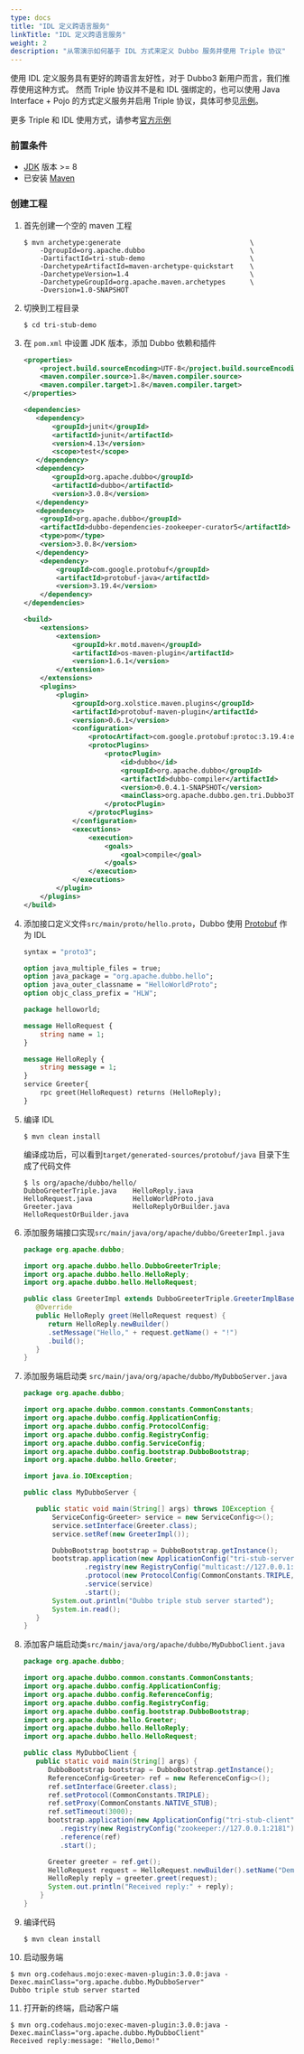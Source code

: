 ```yaml
---
type: docs
title: "IDL 定义跨语言服务"
linkTitle: "IDL 定义跨语言服务"
weight: 2
description: "从零演示如何基于 IDL 方式来定义 Dubbo 服务并使用 Triple 协议"
---
```


使用 IDL 定义服务具有更好的跨语言友好性，对于 Dubbo3 新用户而言，我们推荐使用这种方式。
然而 Triple 协议并不是和 IDL 强绑定的，也可以使用 Java Interface + Pojo 的方式定义服务并启用 Triple 协议，具体可参见[示例](https://github.com/apache/dubbo-samples/tree/master/3-extensions/protocol/dubbo-samples-triple/src/main/java/org/apache/dubbo/sample/tri/pojo)。

更多 Triple 和 IDL 使用方式，请参考[官方示例](https://github.com/apache/dubbo-samples/tree/master/3-extensions/protocol/dubbo-samples-triple)

### 前置条件
- [JDK](https://jdk.java.net/) 版本 >= 8
- 已安装 [Maven](https://maven.apache.org/)

### 创建工程
1. 首先创建一个空的 maven 工程
    ```
   $ mvn archetype:generate                                \
        -DgroupId=org.apache.dubbo                          \
        -DartifactId=tri-stub-demo                          \
        -DarchetypeArtifactId=maven-archetype-quickstart    \
        -DarchetypeVersion=1.4                              \
        -DarchetypeGroupId=org.apache.maven.archetypes      \
        -Dversion=1.0-SNAPSHOT
   ```
2. 切换到工程目录
    ```
   $ cd tri-stub-demo
   ```
3. 在 `pom.xml` 中设置 JDK 版本，添加 Dubbo 依赖和插件
    ```xml
    <properties>
        <project.build.sourceEncoding>UTF-8</project.build.sourceEncoding>
        <maven.compiler.source>1.8</maven.compiler.source>
        <maven.compiler.target>1.8</maven.compiler.target>
    </properties>
   
    <dependencies>
       <dependency>
           <groupId>junit</groupId>
           <artifactId>junit</artifactId>
           <version>4.13</version>
           <scope>test</scope>
       </dependency>
       <dependency>
           <groupId>org.apache.dubbo</groupId>
           <artifactId>dubbo</artifactId>
           <version>3.0.8</version>
       </dependency>
       <dependency>
        <groupId>org.apache.dubbo</groupId>
        <artifactId>dubbo-dependencies-zookeeper-curator5</artifactId>
        <type>pom</type>
        <version>3.0.8</version>
       </dependency>
        <dependency>
            <groupId>com.google.protobuf</groupId>
            <artifactId>protobuf-java</artifactId>
            <version>3.19.4</version>
        </dependency>
    </dependencies>
   
    <build>
        <extensions>
            <extension>
                <groupId>kr.motd.maven</groupId>
                <artifactId>os-maven-plugin</artifactId>
                <version>1.6.1</version>
            </extension>
        </extensions>
        <plugins>
            <plugin>
                <groupId>org.xolstice.maven.plugins</groupId>
                <artifactId>protobuf-maven-plugin</artifactId>
                <version>0.6.1</version>
                <configuration>
                    <protocArtifact>com.google.protobuf:protoc:3.19.4:exe:${os.detected.classifier}</protocArtifact>
                    <protocPlugins>
                        <protocPlugin>
                            <id>dubbo</id>
                            <groupId>org.apache.dubbo</groupId>
                            <artifactId>dubbo-compiler</artifactId>
                            <version>0.0.4.1-SNAPSHOT</version>
                            <mainClass>org.apache.dubbo.gen.tri.Dubbo3TripleGenerator</mainClass>
                        </protocPlugin>
                    </protocPlugins>
                </configuration>
                <executions>
                    <execution>
                        <goals>
                            <goal>compile</goal>
                        </goals>
                    </execution>
                </executions>
            </plugin>
        </plugins>
    </build>
   ```
4. 添加接口定义文件`src/main/proto/hello.proto`，Dubbo 使用 [Protobuf](https://developers.google.com/protocol-buffers) 作为 IDL
    ```protobuf
    syntax = "proto3";
   
    option java_multiple_files = true;
    option java_package = "org.apache.dubbo.hello";
    option java_outer_classname = "HelloWorldProto";
    option objc_class_prefix = "HLW";

    package helloworld;

    message HelloRequest {
        string name = 1;
    }

    message HelloReply {
        string message = 1;
    }
    service Greeter{
        rpc greet(HelloRequest) returns (HelloReply);
    }

    ```
5. 编译 IDL
    ```
    $ mvn clean install
    ```
   编译成功后，可以看到`target/generated-sources/protobuf/java` 目录下生成了代码文件
    ```
   $ ls org/apache/dubbo/hello/
    DubboGreeterTriple.java    HelloReply.java            HelloRequest.java          HelloWorldProto.java
    Greeter.java               HelloReplyOrBuilder.java   HelloRequestOrBuilder.java
   ```

6. 添加服务端接口实现`src/main/java/org/apache/dubbo/GreeterImpl.java`
   ```java
   package org.apache.dubbo;

   import org.apache.dubbo.hello.DubboGreeterTriple;
   import org.apache.dubbo.hello.HelloReply;
   import org.apache.dubbo.hello.HelloRequest;

   public class GreeterImpl extends DubboGreeterTriple.GreeterImplBase {
      @Override
      public HelloReply greet(HelloRequest request) {
         return HelloReply.newBuilder()
         .setMessage("Hello," + request.getName() + "!")
         .build();
      }
   }
   ```
7. 添加服务端启动类 `src/main/java/org/apache/dubbo/MyDubboServer.java`
    ```java
   package org.apache.dubbo;

   import org.apache.dubbo.common.constants.CommonConstants;
   import org.apache.dubbo.config.ApplicationConfig;
   import org.apache.dubbo.config.ProtocolConfig;
   import org.apache.dubbo.config.RegistryConfig;
   import org.apache.dubbo.config.ServiceConfig;
   import org.apache.dubbo.config.bootstrap.DubboBootstrap;
   import org.apache.dubbo.hello.Greeter;

   import java.io.IOException;

   public class MyDubboServer {

       public static void main(String[] args) throws IOException {
           ServiceConfig<Greeter> service = new ServiceConfig<>();
           service.setInterface(Greeter.class);
           service.setRef(new GreeterImpl());

           DubboBootstrap bootstrap = DubboBootstrap.getInstance();
           bootstrap.application(new ApplicationConfig("tri-stub-server"))
                   .registry(new RegistryConfig("multicast://127.0.0.1:2181"))
                   .protocol(new ProtocolConfig(CommonConstants.TRIPLE, 50051))
                   .service(service)
                   .start();
           System.out.println("Dubbo triple stub server started");
           System.in.read();
       }
   }
    ```

8. 添加客户端启动类`src/main/java/org/apache/dubbo/MyDubboClient.java`
   ```java
   package org.apache.dubbo;

   import org.apache.dubbo.common.constants.CommonConstants;
   import org.apache.dubbo.config.ApplicationConfig;
   import org.apache.dubbo.config.ReferenceConfig;
   import org.apache.dubbo.config.RegistryConfig;
   import org.apache.dubbo.config.bootstrap.DubboBootstrap;
   import org.apache.dubbo.hello.Greeter;
   import org.apache.dubbo.hello.HelloReply;
   import org.apache.dubbo.hello.HelloRequest;

   public class MyDubboClient {
      public static void main(String[] args) {
         DubboBootstrap bootstrap = DubboBootstrap.getInstance();
         ReferenceConfig<Greeter> ref = new ReferenceConfig<>();
         ref.setInterface(Greeter.class);
         ref.setProtocol(CommonConstants.TRIPLE);
         ref.setProxy(CommonConstants.NATIVE_STUB);
         ref.setTimeout(3000);
         bootstrap.application(new ApplicationConfig("tri-stub-client"))
            .registry(new RegistryConfig("zookeeper://127.0.0.1:2181"))
            .reference(ref)
            .start();

         Greeter greeter = ref.get();
         HelloRequest request = HelloRequest.newBuilder().setName("Demo").build();
         HelloReply reply = greeter.greet(request);
         System.out.println("Received reply:" + reply);
       }
   }
   ```
9. 编译代码
   ```
   $ mvn clean install
   ```
10. 启动服务端
   ```
   $ mvn org.codehaus.mojo:exec-maven-plugin:3.0.0:java -Dexec.mainClass="org.apache.dubbo.MyDubboServer"
   Dubbo triple stub server started
   ```
11. 打开新的终端，启动客户端
   ```
   $ mvn org.codehaus.mojo:exec-maven-plugin:3.0.0:java -Dexec.mainClass="org.apache.dubbo.MyDubboClient"
   Received reply:message: "Hello,Demo!"
   ```
